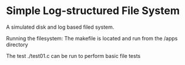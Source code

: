 # Simple Log-structured File System
A simulated disk and log based filed system.

Running the filesystem:
The makefile is located and run from the /apps directory

The test ./test01.c can be run to perform basic file tests
